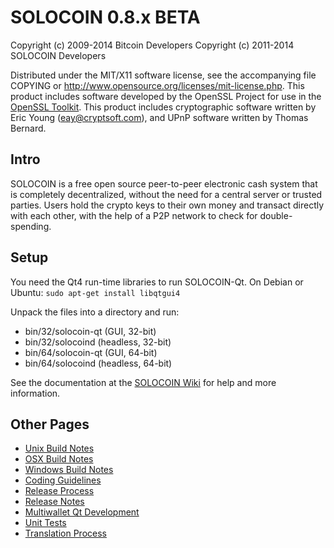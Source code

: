 SOLOCOIN 0.8.x BETA
====================

Copyright (c) 2009-2014 Bitcoin Developers
Copyright (c) 2011-2014 SOLOCOIN Developers

Distributed under the MIT/X11 software license, see the accompanying
file COPYING or http://www.opensource.org/licenses/mit-license.php.
This product includes software developed by the OpenSSL Project for use in the [OpenSSL Toolkit](http://www.openssl.org/). This product includes
cryptographic software written by Eric Young ([eay@cryptsoft.com](mailto:eay@cryptsoft.com)), and UPnP software written by Thomas Bernard.


Intro
---------------------
SOLOCOIN is a free open source peer-to-peer electronic cash system that is
completely decentralized, without the need for a central server or trusted
parties.  Users hold the crypto keys to their own money and transact directly
with each other, with the help of a P2P network to check for double-spending.


Setup
---------------------
You need the Qt4 run-time libraries to run SOLOCOIN-Qt. On Debian or Ubuntu:
	`sudo apt-get install libqtgui4`

Unpack the files into a directory and run:

- bin/32/solocoin-qt (GUI, 32-bit)
- bin/32/solocoind (headless, 32-bit)
- bin/64/solocoin-qt (GUI, 64-bit)
- bin/64/solocoind (headless, 64-bit)

See the documentation at the [SOLOCOIN Wiki](http://solocoin.info)
for help and more information.


Other Pages
---------------------
- [Unix Build Notes](build-unix.md)
- [OSX Build Notes](build-osx.md)
- [Windows Build Notes](build-msw.md)
- [Coding Guidelines](coding.md)
- [Release Process](release-process.md)
- [Release Notes](release-notes.md)
- [Multiwallet Qt Development](multiwallet-qt.md)
- [Unit Tests](unit-tests.md)
- [Translation Process](translation_process.md)
